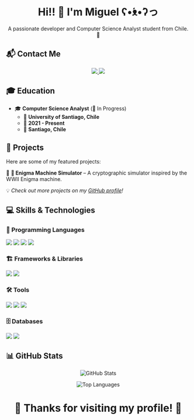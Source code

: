 <h1 align="center">Hi!! 👋 I'm Miguel ʕ•́ᴥ•̀ʔっ </h1>

<p align="center">
  A passionate developer and Computer Science Analyst student from Chile. 🚀  
</p>

## 📬 Contact Me  

<p align="center">
  <a href="https://www.linkedin.com/in/miguel-olivares-34953532a/">
    <img src="https://img.shields.io/badge/LinkedIn-0077B5?style=for-the-badge&logo=linkedin&logoColor=white">
  </a>
  <a href="mailto:migelito.olivaresmmiguel-olivares-34953532a/@gmail.com">
    <img src="https://img.shields.io/badge/Email-D14836?style=for-the-badge&logo=gmail&logoColor=white">
  </a>
</p>


## 🎓 Education  

- 🎓 **Computer Science Analyst** (📌 In Progress)
  - 🏫 **University of Santiago, Chile**
  - 📅 **2021 - Present**
  - 📍 **Santiago, Chile**

## 🚀 Projects  

Here are some of my featured projects:  

🔹 **🔐 Enigma Machine Simulator** – A cryptographic simulator inspired by the WWII Enigma machine.  

💡 *Check out more projects on my [GitHub profile](https://github.com/EsFiaRn0)!*  

## 💻 Skills & Technologies  

### 🚀 Programming Languages  
  <img src="https://img.shields.io/badge/Python-3776AB?style=for-the-badge&logo=python&logoColor=white"/>
  <img src="https://img.shields.io/badge/JavaScript-F7DF1E?style=for-the-badge&logo=javascript&logoColor=black"/>
  <img src="https://img.shields.io/badge/C-A8B9CC?style=for-the-badge&logo=c&logoColor=white"/>
  <img src="https://img.shields.io/badge/C++-00599C?style=for-the-badge&logo=cplusplus&logoColor=white"/>

### 🏗️ Frameworks & Libraries  
  <img src="https://img.shields.io/badge/Flask-000000?style=for-the-badge&logo=flask&logoColor=white"/>
  <img src="https://img.shields.io/badge/Flutter-02569B?style=for-the-badge&logo=flutter&logoColor=white"/>

### 🛠️ Tools  
  <img src="https://img.shields.io/badge/Git-F05032?style=for-the-badge&logo=git&logoColor=white"/>
  <img src="https://img.shields.io/badge/GitHub-181717?style=for-the-badge&logo=github&logoColor=white"/>
  <img src="https://img.shields.io/badge/VS%20Code-007ACC?style=for-the-badge&logo=visual-studio-code&logoColor=white"/>
  
### 🗄️ Databases  
  <img src="https://img.shields.io/badge/MySQL-4479A1?style=for-the-badge&logo=mysql&logoColor=white"/>
  <img src="https://img.shields.io/badge/SQLite-003B57?style=for-the-badge&logo=sqlite&logoColor=white"/>

## 📊 GitHub Stats  

<p align="center">
  <img src="https://github-readme-stats.vercel.app/api?username=EsFiaRn0&show_icons=true&theme=cobalt" alt="GitHub Stats">
</p>

<p align="center">
  <img src="https://github-readme-stats.vercel.app/api/top-langs/?username=EsFiaRn0&layout=compact&theme=cobalt" alt="Top Languages">
</p>


<h1 align="center">🚀 Thanks for visiting my profile! 🚀 </h1>
